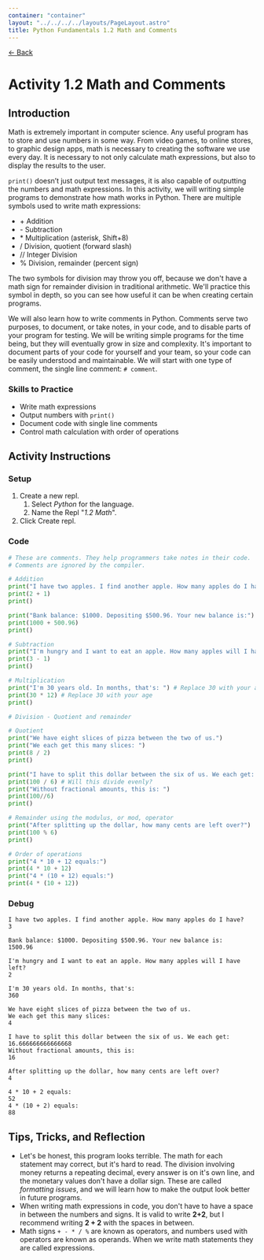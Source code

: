 ```yaml
---
container: "container"
layout: "../../../../layouts/PageLayout.astro"
title: Python Fundamentals 1.2 Math and Comments
---
```


[← Back](/comp-sci/python)

# Activity 1.2 Math and Comments

## Introduction

Math is extremely important in computer science. Any useful program has to store and use numbers in some way. From video games, to online stores, to graphic design apps, math is necessary to creating the software we use every day. It is necessary to not only calculate math expressions, but also to display the results to the user.

`print()` doesn’t just output text messages, it is also capable of outputting the numbers and math expressions. In this activity, we will writing simple programs to demonstrate how math works in Python. There are multiple symbols used to write math expressions:

- \+ Addition
- \- Subtraction
- \* Multiplication (asterisk, Shift+8)
- / Division, quotient (forward slash)
- // Integer Division
- % Division, remainder (percent sign)

The two symbols for division may throw you off, because we don't have a math sign for remainder division in traditional arithmetic. We'll practice this symbol in depth, so you can see how useful it can be when creating certain programs.

We will also learn how to write comments in Python. Comments serve two purposes, to document, or take notes, in your code, and to disable parts of your program for testing. We will be writing simple programs for the time being, but they will eventually grow in size and complexity. It's important to document parts of your code for yourself and your team, so your code can be easily understood and maintainable. We will start with one type of comment, the single line comment: `# comment`.

### Skills to Practice

- Write math expressions
- Output numbers with `print()`
- Document code with single line comments
- Control math calculation with order of operations

## Activity Instructions

### Setup

1. Create a new repl.
   1. Select _Python_ for the language.
   2. Name the Repl "_1.2 Math_".
2. Click Create repl.

### Code

```python
# These are comments. They help programmers take notes in their code.
# Comments are ignored by the compiler.

# Addition
print("I have two apples. I find another apple. How many apples do I have?")
print(2 + 1)
print()

print("Bank balance: $1000. Depositing $500.96. Your new balance is:")
print(1000 + 500.96)
print()

# Subtraction
print("I'm hungry and I want to eat an apple. How many apples will I have left?")
print(3 - 1)
print()

# Multiplication
print("I'm 30 years old. In months, that's: ") # Replace 30 with your age
print(30 * 12) # Replace 30 with your age
print()

# Division - Quotient and remainder

# Quotient
print("We have eight slices of pizza between the two of us.")
print("We each get this many slices: ")
print(8 / 2)
print()

print("I have to split this dollar between the six of us. We each get: ")
print(100 / 6) # Will this divide evenly?
print("Without fractional amounts, this is: ")
print(100//6)
print()

# Remainder using the modulus, or mod, operator
print("After splitting up the dollar, how many cents are left over?")
print(100 % 6)
print()

# Order of operations
print("4 * 10 + 12 equals:")
print(4 * 10 + 12)
print("4 * (10 + 12) equals:")
print(4 * (10 + 12))
```

### Debug

```
I have two apples. I find another apple. How many apples do I have?
3

Bank balance: $1000. Depositing $500.96. Your new balance is:
1500.96

I'm hungry and I want to eat an apple. How many apples will I have left?
2

I'm 30 years old. In months, that's:
360

We have eight slices of pizza between the two of us.
We each get this many slices:
4

I have to split this dollar between the six of us. We each get:
16.666666666666668
Without fractional amounts, this is:
16

After splitting up the dollar, how many cents are left over?
4

4 * 10 + 2 equals:
52
4 * (10 + 2) equals:
88
```

## Tips, Tricks, and Reflection

- Let's be honest, this program looks terrible. The math for each statement may correct, but it's hard to read. The division involving money returns a repeating decimal, every answer is on it's own line, and the monetary values don't have a dollar sign. These are called _formatting issues_, and we will learn how to make the output look better in future programs.
- When writing math expressions in code, you don't have to have a space in between the numbers and signs. It is valid to write **2+2**, but I recommend writing **2 + 2** with the spaces in between.
- Math signs `+ - * / %` are known as operators, and numbers used with operators are known as operands. When we write math statements they are called expressions.
